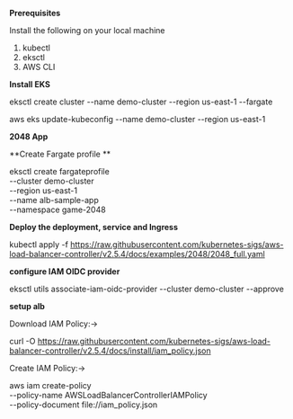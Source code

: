 **Prerequisites**

Install the following on your local machine
  1. kubectl
  2. eksctl
  3. AWS CLI

**Install EKS**

eksctl create cluster --name demo-cluster --region us-east-1 --fargate

aws eks update-kubeconfig --name demo-cluster --region us-east-1

**2048 App**

**Create Fargate profile **

eksctl create fargateprofile \
    --cluster demo-cluster \
    --region us-east-1 \
    --name alb-sample-app \
    --namespace game-2048

**Deploy the deployment, service and Ingress**

kubectl apply -f https://raw.githubusercontent.com/kubernetes-sigs/aws-load-balancer-controller/v2.5.4/docs/examples/2048/2048_full.yaml

**configure IAM OIDC provider**

eksctl utils associate-iam-oidc-provider --cluster demo-cluster --approve

**setup alb**

Download IAM Policy:->

curl -O https://raw.githubusercontent.com/kubernetes-sigs/aws-load-balancer-controller/v2.5.4/docs/install/iam_policy.json

Create IAM Policy:->

aws iam create-policy \
    --policy-name AWSLoadBalancerControllerIAMPolicy \
    --policy-document file://iam_policy.json


